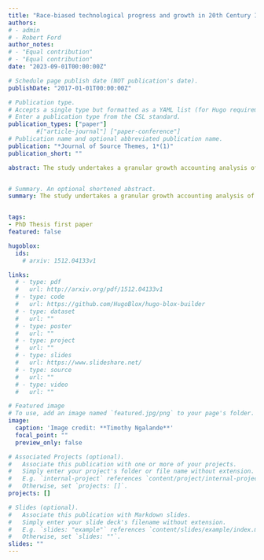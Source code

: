 ```yaml
---
title: "Race-biased technological progress and growth in 20th Century Industrial South Africa"
authors:
# - admin
# - Robert Ford
author_notes:
# - "Equal contribution"
# - "Equal contribution"
date: "2023-09-01T00:00:00Z"

# Schedule page publish date (NOT publication's date).
publishDate: "2017-01-01T00:00:00Z"

# Publication type.
# Accepts a single type but formatted as a YAML list (for Hugo requirements).
# Enter a publication type from the CSL standard.
publication_types: ["paper"]
        #["article-journal"] ["paper-conference"]
# Publication name and optional abbreviated publication name.
publication: "*Journal of Source Themes, 1*(1)"
publication_short: ""

abstract: The study undertakes a granular growth accounting analysis of the mining and manufacturing sectors, the twin engines of 20th-century growth. It finds that manufacturing growth was driven by technological progress that was racially biased, while the mining sector relied more heavily on the intensification of cheap, unskilled Black labour.


# Summary. An optional shortened abstract.
summary: The study undertakes a granular growth accounting analysis of the mining and manufacturing sectors, the twin engines of 20th-century growth. It finds that manufacturing growth was driven by technological progress that was racially biased, while the mining sector relied more heavily on the intensification of cheap, unskilled Black labour.


tags:
- PhD Thesis first paper
featured: false

hugoblox:
  ids:
    # arxiv: 1512.04133v1

links:
  # - type: pdf
  #   url: http://arxiv.org/pdf/1512.04133v1
  # - type: code
  #   url: https://github.com/HugoBlox/hugo-blox-builder
  # - type: dataset
  #   url: ""
  # - type: poster
  #   url: ""
  # - type: project
  #   url: ""
  # - type: slides
  #   url: https://www.slideshare.net/
  # - type: source
  #   url: ""
  # - type: video
  #   url: ""

# Featured image
# To use, add an image named `featured.jpg/png` to your page's folder. 
image:
  caption: 'Image credit: **Timothy Ngalande**'
  focal_point: ""
  preview_only: false

# Associated Projects (optional).
#   Associate this publication with one or more of your projects.
#   Simply enter your project's folder or file name without extension.
#   E.g. `internal-project` references `content/project/internal-project/index.md`.
#   Otherwise, set `projects: []`.
projects: []

# Slides (optional).
#   Associate this publication with Markdown slides.
#   Simply enter your slide deck's filename without extension.
#   E.g. `slides: "example"` references `content/slides/example/index.md`.
#   Otherwise, set `slides: ""`.
slides: ""
---
```


<!-- {{% callout note %}}
Click the *Cite* button above to demo the feature to enable visitors to import publication metadata into their reference management software.
{{% /callout %}}

{{% callout note %}}
Create your slides in Markdown - click the *Slides* button to check out the example.
{{% /callout %}}

Add the publication's **full text** or **supplementary notes** here. You can use rich formatting such as including [code, math, and images](https://docs.hugoblox.com/content/writing-markdown-latex/). -->
